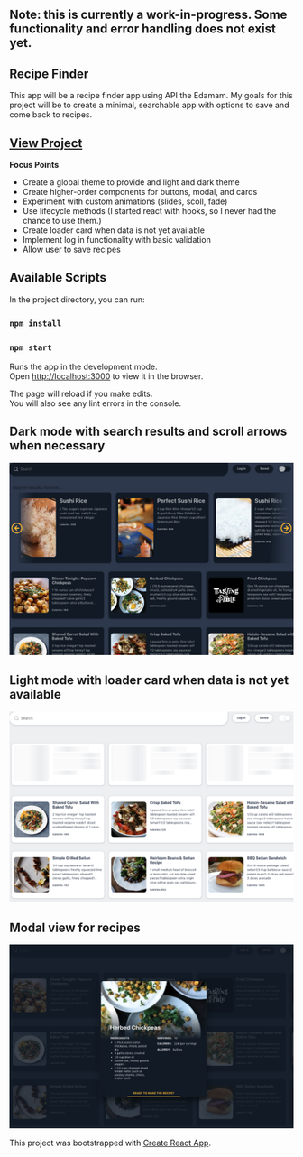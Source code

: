 ## Note: this is currently a work-in-progress. Some functionality and error handling does not exist yet.

## Recipe Finder
This app will be a recipe finder app using API the Edamam. My goals for this project will be to create a minimal, searchable app with options to save and come back to recipes.

## [View Project](https://comealongerica.github.io/recipe-finder-guide/)

**Focus Points**
- Create a global theme to provide and light and dark theme
- Create higher-order components for buttons, modal, and cards
- Experiment with custom animations (slides, scoll, fade)
- Use lifecycle methods (I started react with hooks, so I never had the chance to use them.)
- Create loader card when data is not yet available
- Implement log in functionality with basic validation
- Allow user to save recipes

## Available Scripts

In the project directory, you can run:

### `npm install`
### `npm start`

Runs the app in the development mode.<br>
Open [http://localhost:3000](http://localhost:3000) to view it in the browser.

The page will reload if you make edits.<br>
You will also see any lint errors in the console.

## Dark mode with search results and scroll arrows when necessary 
![Home](screenshots/search-results.png)

## Light mode with loader card when data is not yet available
![Home Light](screenshots/light-with-loader.png)

## Modal view for recipes
![Modal](screenshots/modal-view.png)

This project was bootstrapped with [Create React App](https://github.com/facebook/create-react-app).
